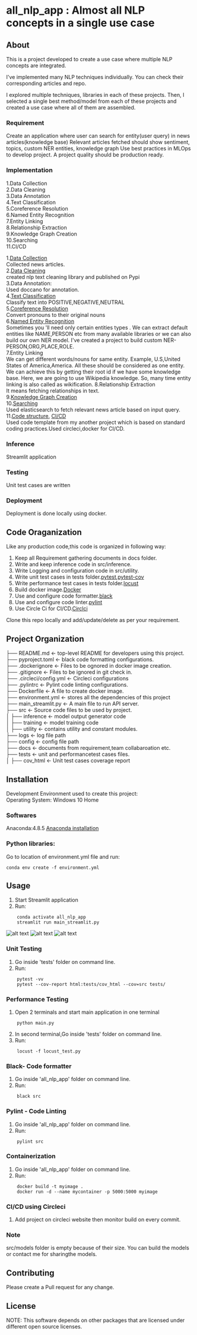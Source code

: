 # all_nlp_app : Almost all NLP concepts in a single use case


## About  
This is a project developed to create a use case where multiple NLP concepts are integrated.

I've implemented many NLP techniques individually. You can check their corresponding articles and repo.     

I explored multiple techniques, libraries in each of these projects.
Then, I selected a single best method/model from each of these projects and created a use case where all of them are assembled.


### Requirement

Create an application where user can search for entity(user query) in news articles(knowledge base)
Relevant articles fetched should show sentiment, topics, custom NER entities, knowledge graph
Use best practices in MLOps to develop project. A project quality should be production ready.     
   
### Implementation   
1.Data Collection    
2.Data Cleaning     
3.Data Annotation     
4.Text Classification    
5.Coreference Resolution       
6.Named Entity Recognition       
7.Entity Linking      
8.Relationship Extraction       
9.Knowledge Graph Creation     
10.Searching      
11.CI/CD     

1.<a href="https://github.com/sarang0909/news_api">Data Collection</a>     
Collected news articles.    
2.<a href="https://pypi.org/project/nlp-text-cleaner/">Data Cleaning</a>    
created nlp text cleaning library and published on Pypi    
3.Data Annotation:     
Used doccano for annotation.  
4.<a href="https://github.com/sarang0909/text_classification_api">Text Classification</a>   
Classify text into POSITIVE,NEGATIVE,NEUTRAL     
5.<a href="https://github.com/sarang0909/coreference_resolution_api">Coreference Resolution</a>  
Convert pronouns to their original nouns  
6.<a href="https://github.com/sarang0909/custom_ner_api">Named Entity Recognition</a>  
Sometimes you 'll need only certain entities types . We can extract default entities like NAME,PERSON etc from many available libraries or we can also build our own NER model. I've created a project to build custom NER-PERSON,ORG,PLACE,ROLE.  
7.Entity Linking    
We can get different words/nouns for same entity. Example, U.S,United States of America,America. All these should be considered as one entity. We can achieve this by getting their root id if we have some knowledge base. Here, we are going to use Wikipedia knowledge. So, many time entity linking is also called as wikification.
8.Relationship Extraction     
It means fetching relationships in text.      
9.<a href="https://github.com/sarang0909/knowledge_graph_api">Knowledge Graph Creation</a>     
10.<a href="https://github.com/sarang0909/semantic_search_api">Searching</a>       
Used elasticsearch to fetch relevant news article based on input query.     
11.<a href="https://github.com/sarang0909/code_template">Code structure</a>, <a href="https://medium.com/@sarang0909.bds/ci-cd-for-ml-projects-34f179b064b2">CI/CD</a>      
Used code template from my another project which is based on standard coding practices.Used circleci,docker for CI/CD.         


### Inference   
Streamlit application

### Testing     
Unit test cases are written   

### Deployment 
Deployment is done locally using docker.   


## Code Oraganization   
Like any production code,this code is organized in following way:   
1. Keep all Requirement gathering documents in docs folder.       
2. Write and keep inference code in src/inference.   
3. Write Logging and configuration code in src/utility.      
4. Write unit test cases in tests folder.<a href="https://docs.pytest.org/en/7.1.x/">pytest</a>,<a href="https://pytest-cov.readthedocs.io/en/latest/readme.html">pytest-cov</a>    
5. Write performance test cases in tests folder.<a href="https://locust.io/">locust</a>     
6. Build docker image.<a href="https://www.docker.com/">Docker</a>  
7. Use and configure code formatter.<a href="https://black.readthedocs.io/en/stable/">black</a>     
8. Use and configure code linter.<a href="https://pylint.pycqa.org/en/latest/">pylint</a>     
9. Use Circle Ci for CI/CD.<a href="https://circleci.com/developer">Circlci</a>    
 
Clone this repo locally and add/update/delete as per your requirement.   
 
## Project Organization


├── README.md         		<- top-level README for developers using this project.    
├── pyproject.toml         		<- black code formatting configurations.    
├── .dockerignore         		<- Files to be ognored in docker image creation.    
├── .gitignore         		<- Files to be ignored in git check in.    
├── .circleci/config.yml         		<- Circleci configurations       
├── .pylintrc         		<- Pylint code linting configurations.    
├── Dockerfile         		<- A file to create docker image.    
├── environment.yml 	    <- stores all the dependencies of this project    
├── main_streamlit.py 	    <- A main file to run API server.  
├── src                     <- Source code files to be used by project.    
│       ├── inference 	        <- model output generator code   
│       ├── training 	        <- model training code  
│       ├── utility	        <- contains utility  and constant modules.   
├── logs                    <- log file path   
├── config                  <- config file path   
├── docs               <- documents from requirement,team collabaroation etc.   
├── tests               <- unit and performancetest cases files.   
│       ├── cov_html 	        <- Unit test cases coverage report    

## Installation
Development Environment used to create this project:  
Operating System: Windows 10 Home  

### Softwares
Anaconda:4.8.5  <a href="https://docs.anaconda.com/anaconda/install/windows/">Anaconda installation</a>   
 

### Python libraries:
Go to location of environment.yml file and run:  
```
conda env create -f environment.yml
```
 

## Usage
1. Start Streamlit application  
2. Run:
  ``` 
      conda activate all_nlp_app  
      streamlit run main_streamlit.py 
  ```  
![alt text](docs/streamlit_first.jpg?raw=true)
![alt text](docs/streamlit_second.jpg?raw=true)
![alt text](docs/streamlit_third.jpg?raw=true)

 
### Unit Testing
1. Go inside 'tests' folder on command line.
2. Run:
  ``` 
      pytest -vv 
      pytest --cov-report html:tests/cov_html --cov=src tests/ 
  ```
 
### Performance Testing
1. Open 2 terminals and start main application in one terminal  
  ``` 
      python main.py 
  ```

2. In second terminal,Go inside 'tests' folder on command line.
3. Run:
  ``` 
      locust -f locust_test.py  
  ```

### Black- Code formatter
1. Go inside 'all_nlp_app' folder on command line.
2. Run:
  ``` 
      black src 
  ```

### Pylint -  Code Linting
1. Go inside 'all_nlp_app' folder on command line.
2. Run:
  ``` 
      pylint src  
  ```

### Containerization
1. Go inside 'all_nlp_app' folder on command line.
2. Run:
  ``` 
      docker build -t myimage .  
      docker run -d --name mycontainer -p 5000:5000 myimage         
  ```


### CI/CD using Circleci
1. Add project on circleci website then monitor build on every commit.


### Note   
src/models folder is empty because of their size. You can build the models or contact me for sharingthe models.      

## Contributing
Please create a Pull request for any change. 

## License


NOTE: This software depends on other packages that are licensed under different open source licenses.

